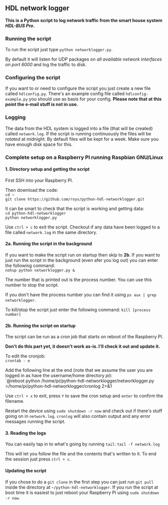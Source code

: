 ## HDL network logger
**This is a Python script to log network traffic from the smart house system _HDL-BUS Pro_.**

### Running the script
To run the script just type `python networklogger.py`.

By default it will listen for UDP packages on *all available network interfaces on port 6000* and log the traffic to disk.

### Configuring the script
If you want to or need to configure the script you just create a new file called `hdlconfig.py`. There's an example config file called `hdlconfig-example.py` you should use as basis for your config. **Please note that at this point the e-mail stuff is not in use.**

### Logging
The data from the HDL system is logged into a file (that will be created) called `network.log`. If the script is running continuously the files will be *rotated* at midnight. By default files will be kept for a week. Make sure you have enough disk space for this.

### Complete setup on a Raspberry PI running Raspbian GNU/Linux

#### 1. Directory setup and getting the script

First SSH into your Raspberry PI.

Then download the code:  
`cd ~`  
`git clone https://github.com/roys/python-hdl-networklogger.git`  

It can be smart to check that the script is working and getting data:  
`cd python-hdl-networklogger`  
`python networklogger.py`

Use `ctrl + c` to exit the script. Checkout if any data have been logged to a file called `network.log` in the same directory.

#### 2a. Running the script in the background

If you want to make the script run on startup then skip to **2b**. If you want to just run the script in the background (even afer you log out) you can enter the following
command:  
`nohup python networklogger.py &`

The number that is printed out is the process number. You can use this number to stop the script.

If you don't have the process number you can find it using `ps aux | grep networklogger`.

To kill/stop the script just enter the following command:
`kill [process number]`

#### 2b. Running the script on startup
The script can be run as a cron job that starts on reboot of the Raspberry PI.

**Don't do this part yet, it doesn't work as-is. I'll check it out and update it.**

To edit the cronjob:  
`crontab - e`

Add the following line at the end (note that we assume the user you are logged in as have the username/home directory _pi_):  
`@reboot python /home/pi/python-hdl-networklogger/networklogger.py >/home/pi/python-hdl-networklogger/cronlog 2>&1

Use `ctrl + x` to exit, press `Y` to save the cron setup and `enter` to confirm the filename.

Restart the device using `sudo shutdown -r now` and check out if there's stuff going on in `network.log`. `cronlog` will also contain output and any error messages running
the script.

#### 3. Reading the logs

You can easily tap in to what's going by running `tail`:
`tail -f network.log`

This will let you follow the file and the contents that's written to it. To end the session just press `ctrl + c`.

#### Updating the script

If you chose to do a `git clone` in the first step you can just run `git pull` inside the directory at `~/python-hdl-networklogger`. If you run the script at boot
time it is easiest to just reboot your Raspberry PI using `sudo shutdown -r now`.
